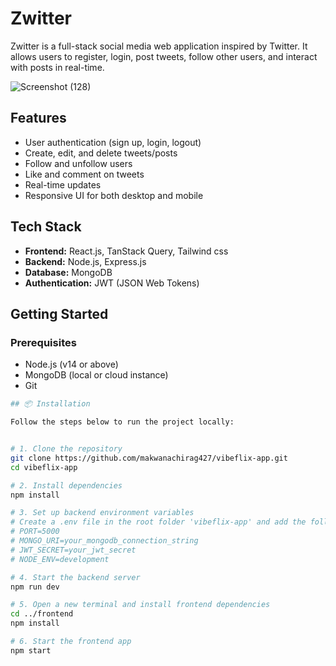 # Zwitter

Zwitter is a full-stack social media web application inspired by Twitter. It allows users to register, login, post tweets, follow other users, and interact with posts in real-time.

![Screenshot (128)](https://github.com/user-attachments/assets/07eb34bd-a86e-48ba-9086-7a9ec80d5ed3)


## Features

- User authentication (sign up, login, logout)
- Create, edit, and delete tweets/posts
- Follow and unfollow users
- Like and comment on tweets
- Real-time updates
- Responsive UI for both desktop and mobile

## Tech Stack

- **Frontend:** React.js, TanStack Query, Tailwind css
- **Backend:** Node.js, Express.js
- **Database:** MongoDB
- **Authentication:** JWT (JSON Web Tokens)

## Getting Started

### Prerequisites

- Node.js (v14 or above)
- MongoDB (local or cloud instance)
- Git

```bash
## 📦 Installation

Follow the steps below to run the project locally:


# 1. Clone the repository
git clone https://github.com/makwanachirag427/vibeflix-app.git
cd vibeflix-app

# 2. Install dependencies
npm install

# 3. Set up backend environment variables
# Create a .env file in the root folder 'vibeflix-app' and add the following:
# PORT=5000
# MONGO_URI=your_mongodb_connection_string
# JWT_SECRET=your_jwt_secret
# NODE_ENV=development

# 4. Start the backend server
npm run dev

# 5. Open a new terminal and install frontend dependencies
cd ../frontend
npm install

# 6. Start the frontend app
npm start
